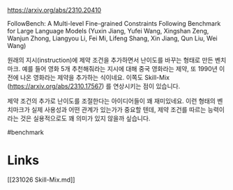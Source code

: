 https://arxiv.org/abs/2310.20410

FollowBench: A Multi-level Fine-grained Constraints Following Benchmark for Large Language Models (Yuxin Jiang, Yufei Wang, Xingshan Zeng, Wanjun Zhong, Liangyou Li, Fei Mi, Lifeng Shang, Xin Jiang, Qun Liu, Wei Wang)

원래의 지시(instruction)에 제약 조건을 추가하면서 난이도를 바꾸는 형태로 만든 벤치마크. 예를 들어 영화 5개 추천해줘라는 지시에 대해 중국 영화라는 제약, 또 1990년 이전에 나온 영화라는 제약을 추가하는 식이네요. 이쪽도 Skill-Mix (https://arxiv.org/abs/2310.17567) 를 연상시키는 점이 있습니다.

제약 조건의 추가로 난이도를 조절한다는 아이디어들이 꽤 재미있네요. 이런 형태의 벤치마크가 실제 사용성과 어떤 관계가 있는가가 중요할 텐데, 제약 조건를 따르는 능력이라는 것은 실용적으로도 꽤 의미가 있지 않을까 싶습니다.

#benchmark

# Links

[[231026 Skill-Mix.md]]